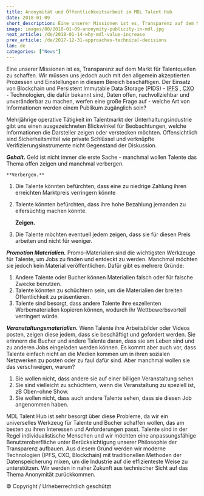 ```yaml
---
title: Anonymität und Öffentlichkeitsarbeit im MDL Talent Hub
date: 2018-01-09
short_description: Eine unserer Missionen ist es, Transparenz auf dem Markt für Talentquellen zu schaffen.
image: images/80/2018-01-09-anonymity-publicity-in-mdl.jpg
next_article: /de/2018-01-14-why-mdl-value-increase
prev_article: /de/2017-12-31-approaches-technical-decisions
lan: de
categories: ["News"]
---
```


Eine unserer Missionen ist es, Transparenz auf dem Markt für Talentquellen zu schaffen. Wir müssen uns jedoch auch mit den allgemein akzeptierten Prozessen und Einstellungen in diesem Bereich beschäftigen. Der Einsatz von Blockchain und Persistent Immutable Data Storage (PIDS) - [IPFS](https://ipfs.io) , [CXO](https://www.skycoin.net) - Technologien, die dafür bekannt sind, Daten offen, nachvollziehbar und unveränderbar zu machen, werfen eine große Frage auf - welche Art von Informationen werden einem Publikum zugänglich sein?

Mehrjährige operative Tätigkeit im Talentmarkt der Unterhaltungsindustrie gibt uns einen ausgezeichneten Blickwinkel für Beobachtungen, welche Informationen die Darsteller zeigen oder verstecken möchten. Offensichtlich sind Sicherheitsmittel wie private Schlüssel und verknüpfte Verifizierungsinstrumente nicht Gegenstand der Diskussion.

***Gehalt.*** Geld ist nicht immer die erste Sache - manchmal wollen Talente das Thema offen zeigen  und manchmal verbergen.

    **Verbergen.**

1.	Die Talente könnten befürchten, dass eine zu niedrige Zahlung ihren erreichten Marktpreis verringern könnte
2.	Talente könnten befürchten, dass ihre hohe Bezahlung jemanden zu eifersüchtig machen könnte.

    **Zeigen.**

1.	Die Talente möchten eventuell jedem zeigen, dass sie für diesen Preis arbeiten und nicht für weniger.

***Promotion Materialien.*** Promo-Materialien sind die wichtigsten Werkzeuge für Talente, um Jobs zu finden und entdeckt zu werden. Manchmal möchten sie jedoch kein Material veröffentlichen. Dafür gibt es mehrere Gründe:

1.	Andere Talente oder Bucher können Materialien falsch oder für falsche Zwecke benutzen.
2.	Talente könnten zu schüchtern sein, um die Materialien der breiten Öffentlichkeit zu präsentieren.
3.	Talente sind besorgt, dass andere Talente ihre exzellenten Werbematerialien kopieren können, wodurch ihr Wettbewerbsvorteil verringert würde.

***Veranstaltungsmaterialien.*** Wenn Talente ihre Arbeitsbilder oder Videos posten, zeigen diese jedem, dass sie beschäftigt und gefordert werden. Sie erinnern die Bucher und andere Talente daran, dass sie am Leben sind und zu anderen Jobs eingeladen werden können. Es kommt aber auch vor, dass Talente einfach nicht an die Medien kommen um in ihren sozialen Netzwerken zu posten oder zu faul dafür sind. Aber manchmal wollen sie das verschweigen, warum?

1.	Sie wollen nicht, dass andere sie auf einer billigen Veranstaltung sehen
2.	Sie sind vielleicht zu schüchtern, wenn die Veranstaltung zu speziell ist, zB Oben-ohne Show.
3.	Sie wollen nicht, dass auch andere Talente sehen, dass sie diesen Job angenommen haben.

MDL Talent Hub ist sehr besorgt über diese Probleme, da wir ein universelles Werkzeug für Talente und Bucher schaffen wollen, das am besten zu ihren Interessen und Anforderungen passt. Talente sind in der Regel individualistische Menschen und wir möchten eine anpassungsfähige Benutzeroberfläche unter Berücksichtigung unserer Philosophie der Transparenz aufbauen. Aus diesem Grund werden wir moderne Technologien (IPFS, CXO, Blockchain) mit traditionellen Methoden der Datenspeicherung mixen, um die Industrie auf die effizienteste Weise zu unterstützen. Wir werden in naher Zukunft aus technischer Sicht auf das Thema Anonymität zurückkommen.

© Copyright / Urheberrechtlich geschützt
